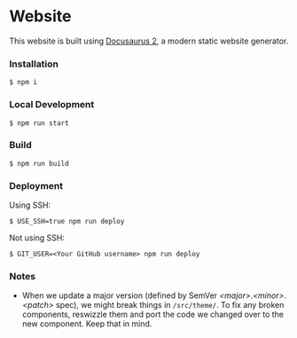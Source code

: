 # Website

This website is built using [Docusaurus 2](https://docusaurus.io/), a modern static website generator.

### Installation

```
$ npm i
```

### Local Development

```
$ npm run start
```

### Build

```
$ npm run build
```

### Deployment

Using SSH:

```
$ USE_SSH=true npm run deploy
```

Not using SSH:

```
$ GIT_USER=<Your GitHub username> npm run deploy
```

### Notes

* When we update a major version (defined by SemVer *\<major>*.*\<minor>*.*\<patch>* spec), we might break things in `/src/theme/`. To fix any broken components, reswizzle them and port the code we changed over to the new component. Keep that in mind.